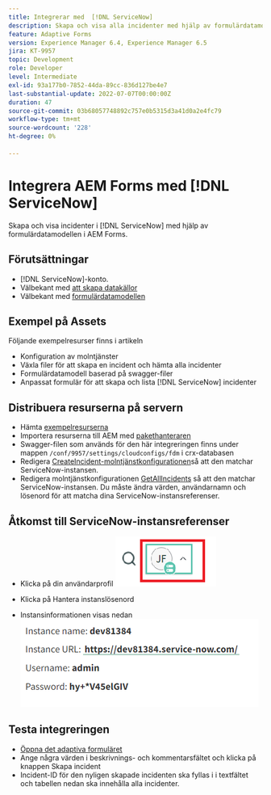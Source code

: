 ```yaml
---
title: Integrerar med  [!DNL ServiceNow]
description: Skapa och visa alla incidenter med hjälp av formulärdatamodell.
feature: Adaptive Forms
version: Experience Manager 6.4, Experience Manager 6.5
jira: KT-9957
topic: Development
role: Developer
level: Intermediate
exl-id: 93a177b0-7852-44da-89cc-836d127be4e7
last-substantial-update: 2022-07-07T00:00:00Z
duration: 47
source-git-commit: 03b68057748892c757e0b5315d3a41d0a2e4fc79
workflow-type: tm+mt
source-wordcount: '228'
ht-degree: 0%

---
```


# Integrera AEM Forms med [!DNL ServiceNow]

Skapa och visa incidenter i [!DNL ServiceNow] med hjälp av formulärdatamodellen i AEM Forms.

## Förutsättningar

* [!DNL ServiceNow]-konto.
* Välbekant med [att skapa datakällor](https://experienceleague.adobe.com/docs/experience-manager-learn/forms/ic-web-channel-tutorial/parttwo.html?lang=sv-SE)
* Välbekant med [formulärdatamodellen](https://experienceleague.adobe.com/docs/experience-manager-65/forms/form-data-model/create-form-data-models.html?lang=sv-SE)

## Exempel på Assets

Följande exempelresurser finns i artikeln

* Konfiguration av molntjänster
* Växla filer för att skapa en incident och hämta alla   incidenter
* Formulärdatamodell baserad på swagger-filer
* Anpassat formulär för att skapa och lista [!DNL ServiceNow] incidenter

## Distribuera resurserna på servern

* Hämta [exempelresurserna](assets/service-now.zip)
* Importera resurserna till AEM med [pakethanteraren](http://localhost:4502/crx/packmgr/index.jsp)
* Swagger-filen som används för den här integreringen finns under mappen ```/conf/9957/settings/cloudconfigs/fdm``` i crx-databasen
* Redigera [CreateIncident-molntjänstkonfigurationen](http://localhost:4502/mnt/overlay/fd/fdm/gui/components/admin/fdmcloudservice/properties.html?item=%2Fconf%2F9957%2Fsettings%2Fcloudconfigs%2Ffdm%2Fcreateincident)så att den matchar ServiceNow-instansen.
* Redigera molntjänstkonfigurationen [GetAllIncidents](http://localhost:4502/mnt/overlay/fd/fdm/gui/components/admin/fdmcloudservice/properties.html?item=%2Fconf%2F9957%2Fsettings%2Fcloudconfigs%2Ffdm%2Fgetallincidents) så att den matchar ServiceNow-instansen. Du måste ändra värden, användarnamn och lösenord för att matcha dina ServiceNow-instansreferenser.

## Åtkomst till ServiceNow-instansreferenser

* Klicka på din användarprofil
  ![klicka på användarprofilen](assets/snow-1.png)

* Klicka på Hantera instanslösenord
* Instansinformationen visas nedan
  ![instansinformation](assets/snow-3.png)

## Testa integreringen

* [Öppna det adaptiva formuläret](http://localhost:4502/content/dam/formsanddocuments/create-incident-in-service-now/jcr:content?wcmmode=disabled)
* Ange några värden i beskrivnings- och kommentarsfältet och klicka på knappen Skapa incident
* Incident-ID för den nyligen skapade incidenten ska fyllas i i textfältet och tabellen nedan ska innehålla alla incidenter.
